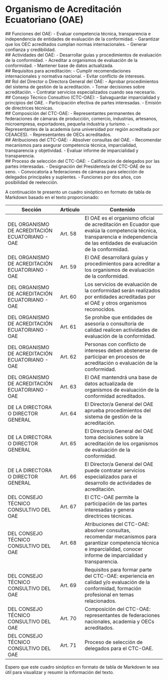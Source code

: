 # Organismo de Acreditación Ecuatoriano (OAE)

<div class="row">
<div class="card">
## Funciones del OAE:
- Evaluar competencia técnica, transparencia e independencia de entidades de evaluación de la conformidad.
- Garantizar que los OEC acreditados cumplan normas internacionales.
- Generar confianza y credibilidad.
</div>

<div class="card">
## Actividades del OAE:
- Desarrollar guías y procedimientos de evaluación de la conformidad.
- Acreditar a organismos de evaluación de la conformidad.
- Mantener base de datos actualizada.
</div>

<div class="card">
## Requisitos para acreditación:
- Cumplir recomendaciones internacionales y normativa nacional.
- Evitar conflicto de intereses.
</div>

<div class="card">
## Rol del Director o Directora General del OAE:
- Aprobar procedimientos del sistema de gestión de la acreditación.
- Tomar decisiones sobre acreditación.
- Contratar servicios especializados cuando sea necesario.
</div>

<div class="card">
## Consejo Técnico Consultivo (CTC-OAE):
- Salvaguardar imparcialidad y principios del OAE.
- Participación efectiva de partes interesadas.
- Emisión de directrices técnicas.
</div>

<div class="card">
## Composición del CTC-OAE:
- Representantes permanentes de federaciones de cámaras de producción, comercio, industrias, artesanos, microempresa, exportadores, pequeña industria y turismo.
- Representantes de la academia (una universidad por región acreditada por CEAACES).
- Representantes de OECs acreditados.
</div>

<div class="card">
## Atribuciones del CTC-OAE:
- Absolver consultas del OAE.
- Recomendar mecanismos para asegurar competencia técnica, imparcialidad, transparencia y objetividad.
- Evaluar informe de imparcialidad y transparencia.
</div>

<div class="card">
## Proceso de selección del CTC-OAE:
- Calificación de delegados por las partes interesadas.
- Designación del Presidente/a del CTC-OAE de su seno.
- Convocatoria a federaciones de cámaras para selección de delegados principales y suplentes.
- Funciones por dos años, con posibilidad de reelección.
</div>
</div>





A continuación te presento un cuadro sinóptico en formato de tabla de Markdown basado en el texto proporcionado:

| Sección                                            | Artículo | Contenido                                                                                                                                                                      |
|----------------------------------------------------|----------|-------------------------------------------------------------------------------------------------------------------------------------------------------------------------------|
| DEL ORGANISMO DE ACREDITACIÓN ECUATORIANO - OAE    | Art. 58  | El OAE es el organismo oficial de acreditación en Ecuador que evalúa la competencia técnica, transparencia e independencia de las entidades de evaluación de la conformidad. |
| DEL ORGANISMO DE ACREDITACIÓN ECUATORIANO - OAE    | Art. 59  | El OAE desarrollará guías y procedimientos para acreditar a los organismos de evaluación de la conformidad.                                                                    |
| DEL ORGANISMO DE ACREDITACIÓN ECUATORIANO - OAE    | Art. 60  | Los servicios de evaluación de la conformidad serán realizados por entidades acreditadas por el OAE y otros organismos reconocidos.                                               |
| DEL ORGANISMO DE ACREDITACIÓN ECUATORIANO - OAE    | Art. 61  | Se prohíbe que entidades de asesoría o consultoría de calidad realicen actividades de evaluación de la conformidad.                                                            |
| DEL ORGANISMO DE ACREDITACIÓN ECUATORIANO - OAE    | Art. 62  | Personas con conflicto de intereses deben abstenerse de participar en procesos de acreditación o evaluación de la conformidad.                                                 |
| DEL ORGANISMO DE ACREDITACIÓN ECUATORIANO - OAE    | Art. 63  | El OAE mantendrá una base de datos actualizada de organismos de evaluación de la conformidad acreditados.                                                                     |
| DE LA DIRECTORA O DIRECTOR GENERAL                 | Art. 64  | El Director/a General del OAE aprueba procedimientos del sistema de gestión de la acreditación.                                                                                 |
| DE LA DIRECTORA O DIRECTOR GENERAL                 | Art. 65  | El Director/a General del OAE toma decisiones sobre la acreditación de los organismos de evaluación de la conformidad.                                                        |
| DE LA DIRECTORA O DIRECTOR GENERAL                 | Art. 66  | El Director/a General del OAE puede contratar servicios especializados para el desarrollo de actividades de acreditación.                                                       |
| DEL CONSEJO TÉCNICO CONSULTIVO DEL OAE             | Art. 67  | El CTC-OAE permite la participación de las partes interesadas y genera directrices técnicas.                                                                                    |
| DEL CONSEJO TÉCNICO CONSULTIVO DEL OAE             | Art. 68  | Atribuciones del CTC-OAE: absolver consultas, recomendar mecanismos para garantizar competencia técnica e imparcialidad, conocer informe de imparcialidad y transparencia.        |
| DEL CONSEJO TÉCNICO CONSULTIVO DEL OAE             | Art. 69  | Requisitos para formar parte del CTC-OAE: experiencia en calidad y/o evaluación de la conformidad, formación profesional en temas relacionados.                              |
| DEL CONSEJO TÉCNICO CONSULTIVO DEL OAE             | Art. 70  | Composición del CTC-OAE: representantes de federaciones nacionales, academia y OECs acreditados.                                                                              |
| DEL CONSEJO TÉCNICO CONSULTIVO DEL OAE             | Art. 71  | Proceso de selección de delegados para el CTC-OAE.                                                                                                                            |

Espero que este cuadro sinóptico en formato de tabla de Markdown te sea útil para visualizar y resumir la información del texto.